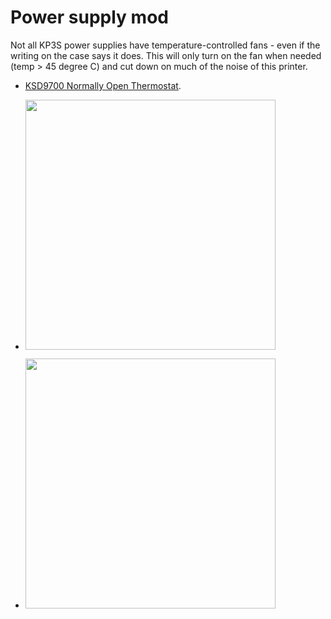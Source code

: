# Power supply mod

Not all KP3S power supplies have temperature-controlled fans - even if the
writing on the case says it does. This will only turn on the fan when needed
(temp > 45 degree C) and cut down on much of the noise of this printer.

* [KSD9700 Normally Open Thermostat](https://amzn.to/31GZ0Hp).

* <a href="https://bdwilson.github.io/images/kp3s-powersupply-mod1.png"><img src="https://bdwilson.github.io/images/kp3s-powersupply-mod1.png" width=400px></a>

* <a href="https://bdwilson.github.io/images/kp3s-powersupply-mod2.png"><img src="https://bdwilson.github.io/images/kp3s-powersupply-mod2.png" width=400px></a>



